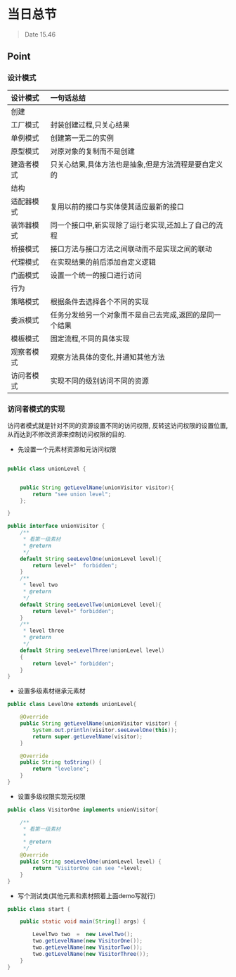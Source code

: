 # 当日总节

> Date 15.46 

## Point

### 设计模式

| 设计模式 | 一句话总结 |
| :--- | :--- |
|创建||
| 工厂模式 | 封装创建过程,只关心结果 |
| 单例模式 | 创建第一无二的实例 |
| 原型模式 | 对原对象的复制而不是创建 |
| 建造者模式 | 只关心结果,具体方法也是抽象,但是方法流程是要自定义的 |
|结构||
| 适配器模式 | 复用以前的接口与实体使其适应最新的接口 |
| 装饰器模式 | 同一个接口中,新实现除了运行老实现,还加上了自己的流程 |
| 桥接模式 | 接口方法与接口方法之间联动而不是实现之间的联动 |
| 代理模式 | 在实现结果的前后添加自定义逻辑 |
| 门面模式 | 设置一个统一的接口进行访问|
|行为||
| 策略模式 | 根据条件去选择各个不同的实现 |
| 委派模式 | 任务分发给另一个对象而不是自己去完成,返回的是同一个结果 |
| 模板模式 | 固定流程,不同的具体实现 |
| 观察者模式 | 观察方法具体的变化,并通知其他方法 |
| 访问者模式 | 实现不同的级别访问不同的资源 |

### 访问者模式的实现

访问者模式就是针对不同的资源设置不同的访问权限, 反转这访问权限的设置位置,从而达到不修改资源来控制访问权限的目的.

* 先设置一个元素材资源和元访问权限

```java

public class unionLevel {


	public String getLevelName(unionVisitor visitor){
		return "see union level";
	};

}

public interface unionVisitor {
	/**
	 * 看第一级素材
	 * @return
	 */
	default String seeLevelOne(unionLevel level){
		return level+"  forbidden";
	}
	/**
	 * level two
	 * @return
	 */
	default String seeLevelTwo(unionLevel level){
		return level+" forbidden";
	}
	/**
	 * level three
	 * @return
	 */
	default String seeLevelThree(unionLevel level)
	{
		return level+" forbidden";
	}
}

```

* 设置多级素材继承元素材

```java
public class LevelOne extends unionLevel{

	@Override
	public String getLevelName(unionVisitor visitor) {
		System.out.println(visitor.seeLevelOne(this));
		return super.getLevelName(visitor);
	}

	@Override
	public String toString() {
		return "levelone";
	}
}

```

* 设置多级权限实现元权限

```java
public class VisitorOne implements unionVisitor{

	/**
	 * 看第一级素材
	 *
	 * @return
	 */
	@Override
	public String seeLevelOne(unionLevel level) {
		return "VisitorOne can see "+level;
	}
}

``` 

* 写个测试类(其他元素和素材照着上面demo写就行)

```java
public class start {

	public static void main(String[] args) {

		LevelTwo two  =  new LevelTwo();
		two.getLevelName(new VisitorOne());
		two.getLevelName(new VisitorTwo());
		two.getLevelName(new VisitorThree());
	}
}

```

